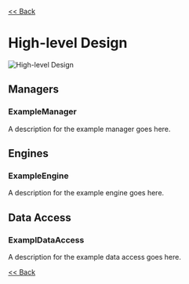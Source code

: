 [<< Back](./design.md)

# High-level Design
![High-level Design](./designs/root.high_level.drawio.png)
## Managers
### ExampleManager
A description for the example manager goes here.

## Engines
### ExampleEngine
A description for the example engine goes here.

## Data Access
### ExamplDataAccess
A description for the example data access goes here.

[<< Back](./../design.md)